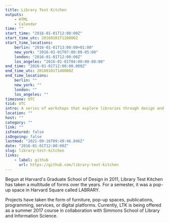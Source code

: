 ```yaml
---
title: Library Test Kitchen
outputs:
    - HTML
    - Calendar
time: ""
start_time: "2016-01-01T12:00:00Z"
start_time_utc: 20160101T120000Z
start_time_locations:
    berlin: "2016-01-01T13:00:00+01:00"
    new_york: "2016-01-01T07:00:00-05:00"
    london: "2016-01-01T12:00:00Z"
    los_angeles: "2016-01-01T04:00:00-08:00"
end_time: "2016-01-01T12:00:00.000Z"
end_time_utc: 20160101T140000Z
end_time_locations:
    berlin: ""
    new_york: ""
    london: ""
    los_angeles: ""
timezone: UTC
tzid: UTC
intro: A series of workshops that explore libraries through design and making
location: ""
host: ""
category: ""
link: ""
isFeatured: false
isOngoing: false
lastmod: "2021-09-16T09:49:46.846Z"
date: "2016-01-01T12:00:00Z"
slug: library-test-kitchen
links:
    - label: github
      url: https://github.com/library-test-kitchen
---
```

Begun at Harvard's Graduate School of Design in 2011, Library Test Kitchen has taken a multitude of forms over the years. For a semester, it was a pop-up space in Harvard Square called LABRARY.  

Projects have taken the form of furniture, pop-up spaces, publications, programming, services, or digital platforms. Currently, LTK is being offered as a summer 2017 course in collaboration with Simmons School of Library and Information Science.